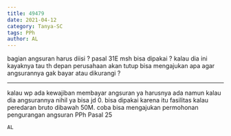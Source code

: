 ```yaml
---
title: 49479
date: 2021-04-12
category: Tanya-SC
tags: PPh
author: AL
---
```


bagian angsuran harus diisi ? pasal 31E msh bisa dipakai ? kalau dia ini kayaknya tau th depan perusahaan akan tutup bisa mengajukan apa agar angsurannya gak bayar atau dikurangi ?

---

kalau wp ada kewajiban membayar angsuran ya harusnya ada namun kalau dia angsurannya nihil ya bisa jd 0. bisa dipakai karena itu fasilitas kalau peredaran bruto dibawah 50M. coba bisa mengajukan permohonan pengurangan angsuran PPh Pasal 25

`AL`

